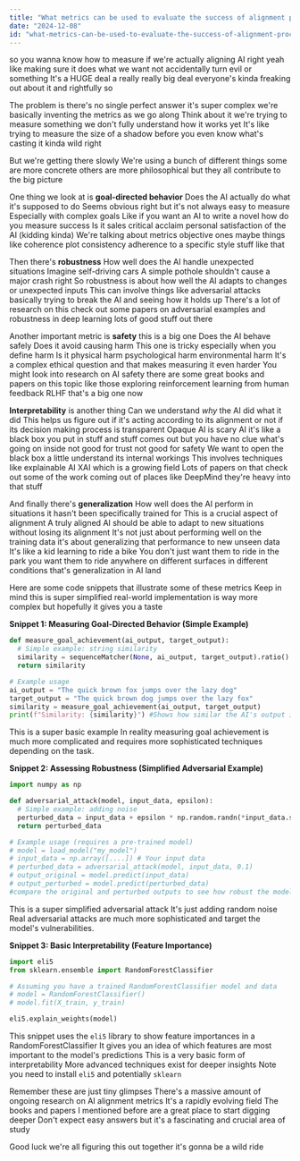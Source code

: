 ```yaml
---
title: "What metrics can be used to evaluate the success of alignment processes in AI systems?"
date: "2024-12-08"
id: "what-metrics-can-be-used-to-evaluate-the-success-of-alignment-processes-in-ai-systems"
---
```


 so you wanna know how to measure if we're actually aligning AI right yeah  like making sure it does what we want not accidentally turn evil or something  It's a HUGE deal  a really really big deal  everyone's kinda freaking out about it  and rightfully so

The problem is there's no single perfect answer  it's super complex  we're basically inventing the metrics as we go along  Think about it  we're trying to measure something we don't fully understand how it works yet  It's like trying to measure the size of a shadow before you even know what's casting it  kinda wild right

But we're getting there slowly  We're using a bunch of different things  some are more concrete  others are more philosophical  but they all contribute to the big picture

One thing we look at is **goal-directed behavior**  Does the AI actually do what it's supposed to do  Seems obvious right  but it's not always easy to measure  Especially with complex goals  Like if you want an AI to write a novel  how do you measure success  Is it sales  critical acclaim  personal satisfaction of the AI  (kidding kinda)  We're talking about metrics  objective ones  maybe things like coherence plot consistency adherence to a specific style  stuff like that

Then there's **robustness**  How well does the AI handle unexpected situations  Imagine self-driving cars  A simple pothole shouldn't cause a major crash  right  So robustness is about how well the AI adapts to changes or unexpected inputs  This can involve things like adversarial attacks  basically trying to break the AI and seeing how it holds up  There's a lot of research on this  check out some papers on adversarial examples and robustness in deep learning  lots of good stuff out there

Another important metric is **safety**  this is  a big one  Does the AI behave safely  Does it avoid causing harm  This one is tricky  especially when you define harm  Is it physical harm  psychological harm  environmental harm  It's a complex ethical question  and that makes measuring it even harder  You might look into research on AI safety  there are some great books and papers on this topic  like those exploring reinforcement learning from human feedback  RLHF  that's a big one now

**Interpretability** is another thing  Can we understand *why* the AI did what it did  This helps us figure out if it's acting according to its alignment or not  if its decision making process is transparent  Opaque AI is scary AI  it's like a black box  you put in stuff and stuff comes out  but you have no clue what's going on inside  not good for trust  not good for safety  We want to open the black box a little  understand its internal workings  This involves techniques like explainable AI  XAI  which is a growing field  Lots of papers on that  check out some of the work coming out of places like DeepMind  they're heavy into that stuff

And finally there's **generalization**  How well does the AI perform in situations it hasn't been specifically trained for  This is a crucial aspect of alignment  A truly aligned AI should be able to adapt to new situations without losing its alignment  It's not just about performing well on the training data  it's about generalizing that performance to new unseen data  It's like  a kid learning to ride a bike  You don't just want them to ride in the park  you want them to ride anywhere  on different surfaces  in different conditions  that's generalization in AI land


Here are some code snippets that illustrate some of these metrics  Keep in mind  this is super simplified  real-world implementation is way more complex  but hopefully it gives you a taste

**Snippet 1: Measuring Goal-Directed Behavior (Simple Example)**

```python
def measure_goal_achievement(ai_output, target_output):
  # Simple example: string similarity
  similarity = sequenceMatcher(None, ai_output, target_output).ratio()
  return similarity

# Example usage
ai_output = "The quick brown fox jumps over the lazy dog"
target_output = "The quick brown dog jumps over the lazy fox"
similarity = measure_goal_achievement(ai_output, target_output)
print(f"Similarity: {similarity}") #Shows how similar the AI's output is to a target output
```

This is a super basic example  In reality  measuring goal achievement is much more complicated and requires more sophisticated techniques depending on the task.  


**Snippet 2:  Assessing Robustness (Simplified Adversarial Example)**

```python
import numpy as np

def adversarial_attack(model, input_data, epsilon):
  # Simple example: adding noise
  perturbed_data = input_data + epsilon * np.random.randn(*input_data.shape)
  return perturbed_data

# Example usage (requires a pre-trained model)
# model = load_model("my_model")
# input_data = np.array([....]) # Your input data
# perturbed_data = adversarial_attack(model, input_data, 0.1)
# output_original = model.predict(input_data)
# output_perturbed = model.predict(perturbed_data)
#compare the original and perturbed outputs to see how robust the model is
```

This is a super simplified adversarial attack  It's just adding random noise  Real adversarial attacks are much more sophisticated and target the model's vulnerabilities.


**Snippet 3:  Basic Interpretability (Feature Importance)**

```python
import eli5
from sklearn.ensemble import RandomForestClassifier

# Assuming you have a trained RandomForestClassifier model and data
# model = RandomForestClassifier()
# model.fit(X_train, y_train)

eli5.explain_weights(model)

```


This snippet uses the `eli5` library to show feature importances in a RandomForestClassifier  It gives you an idea of which features are most important to the model's predictions  This is a very basic form of interpretability  More advanced techniques exist for deeper insights  Note you need to install `eli5` and potentially `sklearn`


Remember  these are just tiny glimpses  There's a massive amount of ongoing research on AI alignment metrics  It's a rapidly evolving field  The books and papers I mentioned before are a great place to start digging deeper  Don't expect easy answers  but it's a fascinating and crucial area of study


Good luck  we're all figuring this out together  it's gonna be a wild ride
